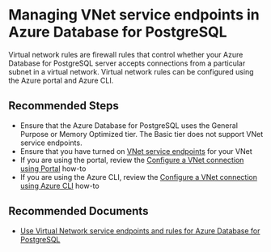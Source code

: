 <properties
    pageTitle="Troubleshooting VNet connectivity issues"
    description="Troubleshooting VNet connectivity issues"
    service="microsoft.dbforpostgresql"
    resource="servers"
    authors="ankam"
    ms.author="ankam"
    displayOrder="240"
    selfHelpType="generic"
    supportTopicIds="32640028"
    productPesIds="16222"
    cloudEnvironments="public"
    articleId="dd2fe58d-ee46-42c8-a58a-b9775d8f84fb"
/>

# Managing VNet service endpoints in Azure Database for PostgreSQL

Virtual network rules are firewall rules that control whether your Azure Database for PostgreSQL server accepts connections from a particular subnet in a virtual network. Virtual network rules can be configured using the Azure portal and Azure CLI.

## **Recommended Steps**

* Ensure that the Azure Database for PostgreSQL uses the General Purpose or Memory Optimized tier. The Basic tier does not support VNet service endpoints.
* Ensure that you have turned on [VNet service endpoints](https://docs.microsoft.com/azure/virtual-network/virtual-network-service-endpoints-overview) for your VNet
* If you are using the portal, review the [Configure a VNet connection using Portal](https://docs.microsoft.com/azure/postgresql/howto-manage-vnet-using-portal/) how-to
* If you are using the Azure CLI, review the [Configure a VNet connection using Azure CLI](https://docs.microsoft.com/azure/postgresql/howto-manage-vnet-using-cli/) how-to

## **Recommended Documents**

* [Use Virtual Network service endpoints and rules for Azure Database for PostgreSQL](https://docs.microsoft.com/azure/postgresql/concepts-data-access-and-security-vnet/)
